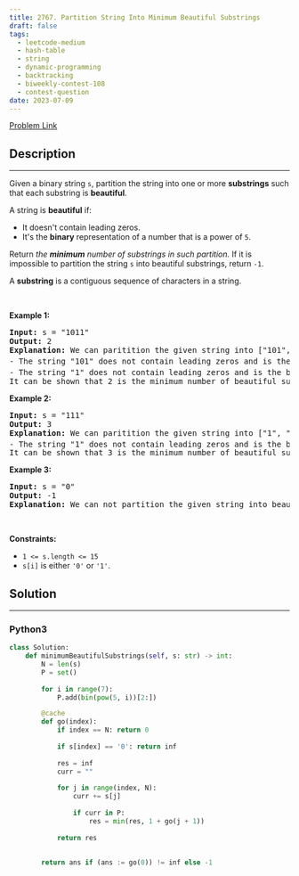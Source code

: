 ```yaml
---
title: 2767. Partition String Into Minimum Beautiful Substrings
draft: false
tags: 
  - leetcode-medium
  - hash-table
  - string
  - dynamic-programming
  - backtracking
  - biweekly-contest-108
  - contest-question
date: 2023-07-09
---
```


[Problem Link](https://leetcode.com/problems/partition-string-into-minimum-beautiful-substrings/)

## Description

---
<p>Given a binary string <code>s</code>, partition the string into one or more <strong>substrings</strong> such that each substring is <strong>beautiful</strong>.</p>

<p>A string is <strong>beautiful</strong> if:</p>

<ul>
	<li>It doesn&#39;t contain leading zeros.</li>
	<li>It&#39;s the <strong>binary</strong> representation of a number that is a power of <code>5</code>.</li>
</ul>

<p>Return <em>the <strong>minimum</strong> number of substrings in such partition. </em>If it is impossible to partition the string <code>s</code> into beautiful substrings,&nbsp;return <code>-1</code>.</p>

<p>A <strong>substring</strong> is a contiguous sequence of characters in a string.</p>

<p>&nbsp;</p>
<p><strong class="example">Example 1:</strong></p>

<pre>
<strong>Input:</strong> s = &quot;1011&quot;
<strong>Output:</strong> 2
<strong>Explanation:</strong> We can paritition the given string into [&quot;101&quot;, &quot;1&quot;].
- The string &quot;101&quot; does not contain leading zeros and is the binary representation of integer 5<sup>1</sup> = 5.
- The string &quot;1&quot; does not contain leading zeros and is the binary representation of integer 5<sup>0</sup> = 1.
It can be shown that 2 is the minimum number of beautiful substrings that s can be partitioned into.
</pre>

<p><strong class="example">Example 2:</strong></p>

<pre>
<strong>Input:</strong> s = &quot;111&quot;
<strong>Output:</strong> 3
<strong>Explanation:</strong> We can paritition the given string into [&quot;1&quot;, &quot;1&quot;, &quot;1&quot;].
- The string &quot;1&quot; does not contain leading zeros and is the binary representation of integer 5<sup>0</sup> = 1.
It can be shown that 3 is the minimum number of beautiful substrings that s can be partitioned into.
</pre>

<p><strong class="example">Example 3:</strong></p>

<pre>
<strong>Input:</strong> s = &quot;0&quot;
<strong>Output:</strong> -1
<strong>Explanation:</strong> We can not partition the given string into beautiful substrings.
</pre>

<p>&nbsp;</p>
<p><strong>Constraints:</strong></p>

<ul>
	<li><code>1 &lt;= s.length &lt;= 15</code></li>
	<li><code>s[i]</code> is either <code>&#39;0&#39;</code> or <code>&#39;1&#39;</code>.</li>
</ul>


## Solution

---
### Python3
``` py title='partition-string-into-minimum-beautiful-substrings'
class Solution:
    def minimumBeautifulSubstrings(self, s: str) -> int:
        N = len(s)
        P = set()
        
        for i in range(7):
            P.add(bin(pow(5, i))[2:])

        @cache
        def go(index):
            if index == N: return 0
            
            if s[index] == '0': return inf
            
            res = inf
            curr = ""
            
            for j in range(index, N):
                curr += s[j]
                
                if curr in P:
                    res = min(res, 1 + go(j + 1))
                
            return res
        
        
        return ans if (ans := go(0)) != inf else -1
                
```

